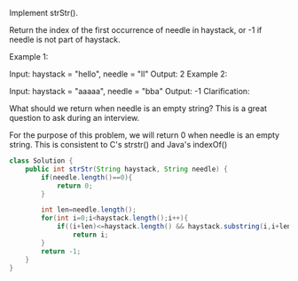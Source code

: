 Implement strStr().

Return the index of the first occurrence of needle in haystack, or -1 if needle is not part of haystack.

Example 1:

Input: haystack = "hello", needle = "ll"
Output: 2
Example 2:

Input: haystack = "aaaaa", needle = "bba"
Output: -1
Clarification:

What should we return when needle is an empty string? This is a great question to ask during an interview.

For the purpose of this problem, we will return 0 when needle is an empty string. This is consistent to C's strstr() and Java's indexOf()

```java
class Solution {
    public int strStr(String haystack, String needle) {
        if(needle.length()==0){
            return 0;
        }

        int len=needle.length();
        for(int i=0;i<haystack.length();i++){
            if((i+len)<=haystack.length() && haystack.substring(i,i+len).equals(needle))
                return i;
        }
        return -1;
    }
}
```
